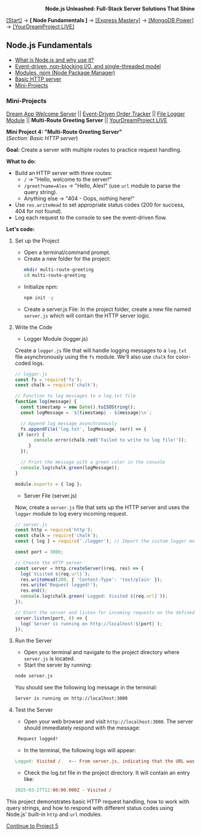 **<p align="right">Node.js Unleashed: Full-Stack Server Solutions That Shine</p>**

[[Start]](../Introduction.md) → **[ Node Fundamentals ]** → [[Express Mastery]](#express) → [[MongoDB Power]](#mongodb) → [[YourDreamProject LIVE]](#project)

## Node.js Fundamentals
* [What is Node.js and why use it?](1-1.md)
* [Event-driven, non-blocking I/O, and single-threaded model](1-2.md)
* [Modules, npm (Node Package Manager)](1-3.md)
* [Basic HTTP server](1-4.md)
* [Mini-Projects](#Mini-Projects)

### Mini-Projects

[Dream App Welcome Server](1-5.md) || [Event-Driven Order Tracker](1-5-2.md) || [File Logger Module](1-5-3.md) || **Multi-Route Greeting Server** || [YourDreamProject LIVE](#project)

**Mini Project 4: "Multi-Route Greeting Server"**<br /> 
(*Section: Basic HTTP server*)

**Goal:** Create a server with multiple routes to practice request handling.

**What to do:**
- Build an HTTP server with three routes:
  - `/` → "Hello, welcome to the server!"
  - `/greet?name=Alex` → "Hello, Alex!" (use `url` module to parse the query string).
  - Anything else → "404 - Oops, nothing here!"
- Use `res.writeHead` to set appropriate status codes (200 for success, 404 for not found).
- Log each request to the console to see the event-driven flow.

**Let's code:**
1. Set up the Project
   - Open a terminal/command prompt.
   - Create a new folder for the project:
     ```bash
     mkdir multi-route-greeting
     cd multi-route-greeting
     ```
   - Initialize npm:
     ```bash
     npm init -y
     ```
   - Create a server.js File: In the project folder, create a new file named `server.js` which will contain the HTTP server logic.
2. Write the Code
   - Logger Module (logger.js)
     
   Create a `logger.js` file that will handle logging messages to a `log.txt` file asynchronously using the `fs` module. We'll also use `chalk` for color-coded logs.
   ```javascript
   // logger.js
   const fs = require('fs');
   const chalk = require('chalk');

   // Function to log messages to a log.txt file
   function log(message) {
     const timestamp = new Date().toISOString();
     const logMessage = `${timestamp} - ${message}\n`;

     // Append log message asynchronously
     fs.appendFile('log.txt', logMessage, (err) => {
   	if (err) {
          console.error(chalk.red('Failed to write to log file!'));
        }
     });

     // Print the message with a green color in the console
     console.log(chalk.green(logMessage));
   }

   module.exports = { log };
   ```
   
   - Server File (server.js)

   Now, create a `server.js` file that sets up the HTTP server and uses the `logger` module to log every incoming request.
   ```javascript
   // server.js
   const http = require('http');
   const chalk = require('chalk');
   const { log } = require('./logger'); // Import the custom logger module

   const port = 3000;

   // Create the HTTP server
   const server = http.createServer((req, res) => {
     log(`Visited ${req.url}`);
     res.writeHead(200, { 'Content-Type': 'text/plain' });
     res.write('Request logged!');
     res.end();
     console.log(chalk.green(`Logged: Visited ${req.url}`));
   });

   // Start the server and listen for incoming requests on the defined port
   server.listen(port, () => {
     log(`Server is running on http://localhost:${port}`);
   });
   ```
4. Run the Server
   - Open your terminal and navigate to the project directory where `server.js` is located.
   - Start the server by running:
   ```bash 
   node server.js
   ```
   You should see the following log message in the terminal:
   ```bash
   Server is running on http://localhost:3000
   ```
5. Test the Server<br />
   - Open your web browser and visit `http://localhost:3000`. The server should immediately respond with the message:
   ```css
	Request logged!
   ```
   - In the terminal, the following logs will appear:
   ```makefile
   Logged: Visited /   <-- From server.js, indicating that the URL was logged to the console
   ```
   - Check the log.txt file in the project directory. It will contain an entry like:
   ```makefile
   2025-03-27T12:00:00.000Z - Visited /
   ```

This project demonstrates basic HTTP request handling, how to work with query strings, and how to respond with different status codes using Node.js' built-in `http` and `url` modules.

[Continue to Project 5](1-5-5.md)

